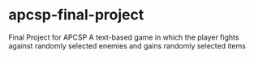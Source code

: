 # apcsp-final-project
Final Project for APCSP
A text-based game in which the player fights against randomly selected enemies and gains randomly selected items